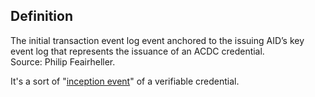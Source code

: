 ## Definition
The initial transaction event log event anchored to the issuing AID’s key event log that represents the issuance of an ACDC credential.  
Source: Philip Feairheller.

It's a sort of "[inception event](inception-event)" of a verifiable credential.

